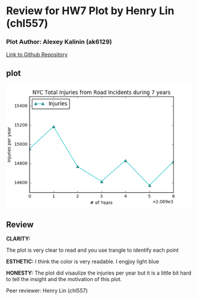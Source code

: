 # Review for HW7 Plot by Henry Lin (chl557)

### Plot Author: Alexey Kalinin (ak6129) 
[Link to Github Repository](https://github.com/ak6129/PUI2016_ak6129/blob/master/HW7_ak6129/Assignment_1.ipynb)

## plot 
![Road Injuries by year](RoadInjuriesbyYear.png)

## Review

**CLARITY:** 

The plot is very clear to read and you use trangle to identify each point


**ESTHETIC:** 
I think the color is very readable. I engjoy light blue

**HONESTY:** 
The plot did visaulize the injuries per year but it is a little bit hard to tell the insight and the motivation of this plot.


Peer reviewer: Henry Lin (chl557)
